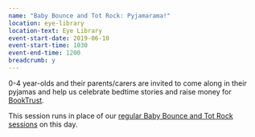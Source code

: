 ```yaml
---
name: "Baby Bounce and Tot Rock: Pyjamarama!"
location: eye-library
location-text: Eye Library
event-start-date: 2019-06-10
event-start-time: 1030
event-end-time: 1200
breadcrumb: y
---
```


0-4 year-olds and their parents/carers are invited to come along in their pyjamas and help us celebrate bedtime stories and raise money for [BookTrust](https://www.booktrust.org.uk/what-we-do/programmes-and-campaigns/pyjamarama/).

This session runs in place of our [regular Baby Bounce and Tot Rock sessions](/parents-carers-and-children/bookstart-storytime-resources/) on this day.
